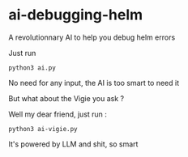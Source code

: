 # ai-debugging-helm
A revolutionnary AI to help you debug helm errors

Just run 
```
python3 ai.py
```

No need for any input, the AI is too smart to need it


But what about the Vigie you ask ?

Well my dear friend, just run :
```
python3 ai-vigie.py
```

It's powered by LLM and shit, so smart
